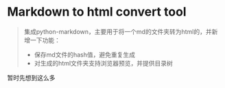 # Markdown to html convert tool  
> 集成python-markdown，主要用于将一个md的文件夹转为html的，并新增一下功能： 
>- 保存md文件的hash值，避免重复生成  
>- 对生成的html文件夹支持浏览器预览，并提供目录树  

暂时先想到这么多